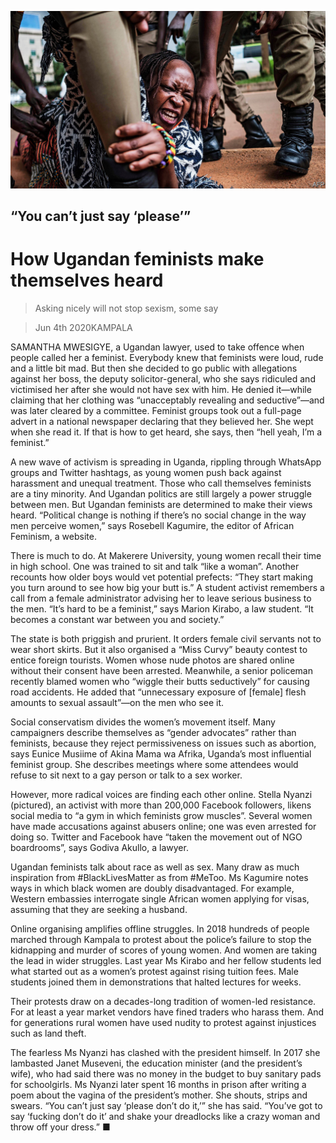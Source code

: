 ![](./images/20200606_MAP004_0.jpg)

## “You can’t just say ‘please’”

# How Ugandan feminists make themselves heard

> Asking nicely will not stop sexism, some say

> Jun 4th 2020KAMPALA

SAMANTHA MWESIGYE, a Ugandan lawyer, used to take offence when people called her a feminist. Everybody knew that feminists were loud, rude and a little bit mad. But then she decided to go public with allegations against her boss, the deputy solicitor-general, who she says ridiculed and victimised her after she would not have sex with him. He denied it—while claiming that her clothing was “unacceptably revealing and seductive”—and was later cleared by a committee. Feminist groups took out a full-page advert in a national newspaper declaring that they believed her. She wept when she read it. If that is how to get heard, she says, then “hell yeah, I’m a feminist.”

A new wave of activism is spreading in Uganda, rippling through WhatsApp groups and Twitter hashtags, as young women push back against harassment and unequal treatment. Those who call themselves feminists are a tiny minority. And Ugandan politics are still largely a power struggle between men. But Ugandan feminists are determined to make their views heard. “Political change is nothing if there’s no social change in the way men perceive women,” says Rosebell Kagumire, the editor of African Feminism, a website.

There is much to do. At Makerere University, young women recall their time in high school. One was trained to sit and talk “like a woman”. Another recounts how older boys would vet potential prefects: “They start making you turn around to see how big your butt is.” A student activist remembers a call from a female administrator advising her to leave serious business to the men. “It’s hard to be a feminist,” says Marion Kirabo, a law student. “It becomes a constant war between you and society.”

The state is both priggish and prurient. It orders female civil servants not to wear short skirts. But it also organised a “Miss Curvy” beauty contest to entice foreign tourists. Women whose nude photos are shared online without their consent have been arrested. Meanwhile, a senior policeman recently blamed women who “wiggle their butts seductively” for causing road accidents. He added that “unnecessary exposure of [female] flesh amounts to sexual assault”—on the men who see it.

Social conservatism divides the women’s movement itself. Many campaigners describe themselves as “gender advocates” rather than feminists, because they reject permissiveness on issues such as abortion, says Eunice Musiime of Akina Mama wa Afrika, Uganda’s most influential feminist group. She describes meetings where some attendees would refuse to sit next to a gay person or talk to a sex worker.

However, more radical voices are finding each other online. Stella Nyanzi (pictured), an activist with more than 200,000 Facebook followers, likens social media to “a gym in which feminists grow muscles”. Several women have made accusations against abusers online; one was even arrested for doing so. Twitter and Facebook have “taken the movement out of NGO boardrooms”, says Godiva Akullo, a lawyer.

Ugandan feminists talk about race as well as sex. Many draw as much inspiration from #BlackLivesMatter as from #MeToo. Ms Kagumire notes ways in which black women are doubly disadvantaged. For example, Western embassies interrogate single African women applying for visas, assuming that they are seeking a husband.

Online organising amplifies offline struggles. In 2018 hundreds of people marched through Kampala to protest about the police’s failure to stop the kidnapping and murder of scores of young women. And women are taking the lead in wider struggles. Last year Ms Kirabo and her fellow students led what started out as a women’s protest against rising tuition fees. Male students joined them in demonstrations that halted lectures for weeks.

Their protests draw on a decades-long tradition of women-led resistance. For at least a year market vendors have fined traders who harass them. And for generations rural women have used nudity to protest against injustices such as land theft.

The fearless Ms Nyanzi has clashed with the president himself. In 2017 she lambasted Janet Museveni, the education minister (and the president’s wife), who had said there was no money in the budget to buy sanitary pads for schoolgirls. Ms Nyanzi later spent 16 months in prison after writing a poem about the vagina of the president’s mother. She shouts, strips and swears. “You can’t just say ‘please don’t do it,’” she has said. “You’ve got to say ‘fucking don’t do it’ and shake your dreadlocks like a crazy woman and throw off your dress.” ■